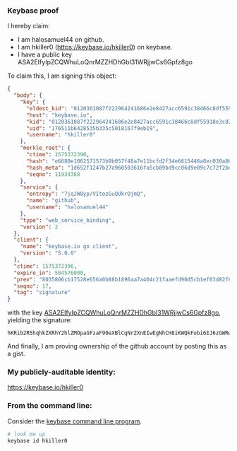 ### Keybase proof

I hereby claim:

  * I am halosamuel44 on github.
  * I am hkiller0 (https://keybase.io/hkiller0) on keybase.
  * I have a public key ASA2EIfyIpZCQWhuLoQnrMZZHDhGbI31WRjjwCs6Gpfz8go

To claim this, I am signing this object:

```json
{
  "body": {
    "key": {
      "eldest_kid": "0120361087f222964241686e2e8427acc6591c38466c8df55918e3c02b3a1a97f3f20a",
      "host": "keybase.io",
      "kid": "0120361087f222964241686e2e8427acc6591c38466c8df55918e3c02b3a1a97f3f20a",
      "uid": "176511b6428535b335c5018167f9eb19",
      "username": "hkiller0"
    },
    "merkle_root": {
      "ctime": 1575372390,
      "hash": "e6680e1062571573b9b057f48a7e11bcfd2f34e6615446a8ec030a86dbabdaf78d8dda24eae6ce4f3475dfd8f0812538ed012a2b435c50d593ee24e0a3280606",
      "hash_meta": "1d652f1247b27a960503616fa5cb89bd9cc06d9e09c7c72f2be195d23a6c9a88",
      "seqno": 11934388
    },
    "service": {
      "entropy": "7jqJW8yp/VItozGuQUkrOjmQ",
      "name": "github",
      "username": "halosamuel44"
    },
    "type": "web_service_binding",
    "version": 2
  },
  "client": {
    "name": "keybase.io go client",
    "version": "5.0.0"
  },
  "ctime": 1575372396,
  "expire_in": 504576000,
  "prev": "8035806cb17528e656a0b88b1896aa7a404c21faaefd90d5cb1ef03d82f6cd7c",
  "seqno": 17,
  "tag": "signature"
}
```

with the key [ASA2EIfyIpZCQWhuLoQnrMZZHDhGbI31WRjjwCs6Gpfz8go](https://keybase.io/hkiller0), yielding the signature:

```
hKRib2R5hqhkZXRhY2hlZMOpaGFzaF90eXBlCqNrZXnEIwEgNhCH8iKWQkFobi6EJ6zGWRw4RmyN9VkY48ArOhqX8/IKp3BheWxvYWTESpcCEcQggDWAbLF1KOZWoLiLGJaqekBMIfqu/ZDVyx7wPYL2zXzEIKmaIJgn+/o34ltPZVSQCDdgOW8RMjkIYPIRUgChnb+sAgHCo3NpZ8RAS2epzZNAY1LfJ9pjb+6lZHFYd4npocZpGVrxVHBW/wwgonlj74I7CkSSK5f4+Tx8JSb6DfUkIaa8ZMx9sO2GBqhzaWdfdHlwZSCkaGFzaIKkdHlwZQildmFsdWXEIA1CiLzP3OPLSLcQSzjB3LMRZg1T5RKyx/CX4YeF5jHGo3RhZ80CAqd2ZXJzaW9uAQ==

```

And finally, I am proving ownership of the github account by posting this as a gist.

### My publicly-auditable identity:

https://keybase.io/hkiller0

### From the command line:

Consider the [keybase command line program](https://keybase.io/download).

```bash
# look me up
keybase id hkiller0
```
